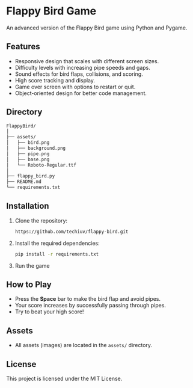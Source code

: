 # Flappy Bird Game

An advanced version of the Flappy Bird game using Python and Pygame.

## Features

- Responsive design that scales with different screen sizes.
- Difficulty levels with increasing pipe speeds and gaps.
- Sound effects for bird flaps, collisions, and scoring.
- High score tracking and display.
- Game over screen with options to restart or quit.
- Object-oriented design for better code management.

## Directory 
```bash
FlappyBird/
│
├── assets/
│   ├── bird.png
│   ├── background.png
│   ├── pipe.png
│   ├── base.png
│   └── Roboto-Regular.ttf
│
├── flappy_bird.py
├── README.md
└── requirements.txt

```
## Installation

1. Clone the repository:
   
   ```bash
   https://github.com/techiuv/flappy-bird.git
   ```

2. Install the required dependencies:
   ```bash
   pip install -r requirements.txt 
   ```


3. Run the game



## How to Play

- Press the **Space** bar to make the bird flap and avoid pipes.
- Your score increases by successfully passing through pipes.
- Try to beat your high score!

## Assets

- All assets (images) are located in the `assets/` directory.

## License

This project is licensed under the MIT License.
